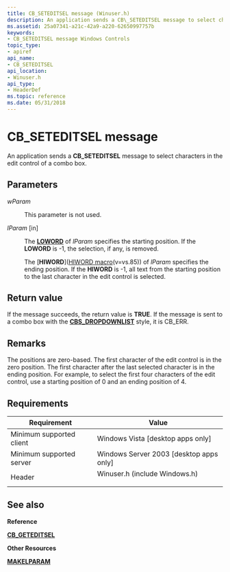 ```yaml
---
title: CB_SETEDITSEL message (Winuser.h)
description: An application sends a CB\_SETEDITSEL message to select characters in the edit control of a combo box.
ms.assetid: 25a07341-a21c-42a9-a220-62650997757b
keywords:
- CB_SETEDITSEL message Windows Controls
topic_type:
- apiref
api_name:
- CB_SETEDITSEL
api_location:
- Winuser.h
api_type:
- HeaderDef
ms.topic: reference
ms.date: 05/31/2018
---
```


# CB\_SETEDITSEL message

An application sends a **CB\_SETEDITSEL** message to select characters in the edit control of a combo box.

## Parameters

<dl> <dt>

*wParam* 
</dt> <dd>

This parameter is not used.

</dd> <dt>

*lParam* \[in\]
</dt> <dd>

The [**LOWORD**](/previous-versions/windows/desktop/legacy/ms632659(v=vs.85)) of *lParam* specifies the starting position. If the **LOWORD** is -1, the selection, if any, is removed.

The [**HIWORD**]([HIWORD macro](../winmsg/hiword.md)(v=vs.85)) of *lParam* specifies the ending position. If the **HIWORD** is -1, all text from the starting position to the last character in the edit control is selected.

</dd> </dl>

## Return value

If the message succeeds, the return value is **TRUE**. If the message is sent to a combo box with the [**CBS\_DROPDOWNLIST**](combo-box-styles.md) style, it is CB\_ERR.

## Remarks

The positions are zero-based. The first character of the edit control is in the zero position. The first character after the last selected character is in the ending position. For example, to select the first four characters of the edit control, use a starting position of 0 and an ending position of 4.

## Requirements



| Requirement | Value |
|-------------------------------------|----------------------------------------------------------------------------------------------------------|
| Minimum supported client<br/> | Windows Vista \[desktop apps only\]<br/>                                                           |
| Minimum supported server<br/> | Windows Server 2003 \[desktop apps only\]<br/>                                                     |
| Header<br/>                   | <dl> <dt>Winuser.h (include Windows.h)</dt> </dl> |



## See also

<dl> <dt>

**Reference**
</dt> <dt>

[**CB\_GETEDITSEL**](cb-geteditsel.md)
</dt> <dt>

**Other Resources**
</dt> <dt>

[**MAKELPARAM**](/windows/desktop/api/winuser/nf-winuser-makelparam)
</dt> </dl>

 

